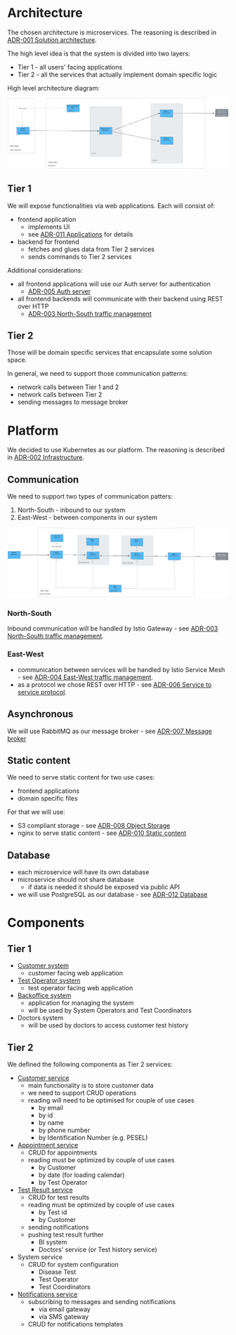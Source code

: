 # Architecture

The chosen architecture is microservices. The reasoning is described in [ADR-001 Solution architecture](../ADR/ADR-001%20Solution%20architecture.md).

The high level idea is that the system is divided into two layers:
- Tier 1 - all users' facing applications
- Tier 2 - all the services that actually implement domain specific logic

High level architecture diagram:

![test-pest-layers.png](../images/test-pest-layers.png)

## Tier 1

We will expose functionalities via web applications. Each will consist of:
 - frontend application
	 - implements UI
     - see [ADR-011 Applications](../ADR/ADR-011%20Applications.md) for details
 - backend for frontend
	 - fetches and glues data from Tier 2 services
	 - sends commands to Tier 2 services

Additional considerations:
- all frontend applications will use our Auth server for authentication
	- [ADR-005 Auth server](../ADR/ADR-005%20Auth%20server.md)
- all frontend backends will communicate with their backend using REST over HTTP
	- [ADR-003 North-South traffic management](../ADR/ADR-003%20North-South%20traffic%20management.md)

## Tier 2

Those will be domain specific services that encapsulate some solution space.

In general, we need to support those communication patterns:
- network calls between Tier 1 and 2
- network calls between Tier 2
- sending messages to message broker

# Platform

We decided to use Kubernetes as our platform. The reasoning is described in [ADR-002 Infrastructure](../ADR/ADR-002%20Infrastructure.md).

## Communication

We need to support two types of communication patters:
1. North-South - inbound to our system
2. East-West - between components in our system

![service mesh](../images/test-pest-service-mesh.png)

### North-South

Inbound communication will be handled by Istio Gateway - see [ADR-003 North-South traffic management](../ADR/ADR-003%20North-South%20traffic%20management.md).

### East-West

- communication between services will be handled by Istio Service Mesh - see [ADR-004 East-West traffic management](../ADR/ADR-004%20East-West%20traffic%20management.md).
- as a protocol we chose REST over HTTP - see [ADR-006 Service to service protocol](../ADR/ADR-006%20Service%20to%20service%20protocol.md).

## Asynchronous

We will use RabbitMQ as our message broker - see [ADR-007 Message broker](../ADR/ADR-007%20Message%20broker.md)

## Static content

We need to serve static content for two use cases:
- frontend applications
- domain specific files

For that we will use:
- S3 compliant storage - see [ADR-008 Object Storage](../ADR/ADR-008%20Object%20Storage.md)
- nginx to serve static content - see [ADR-010 Static content](../ADR/ADR-010%20Static%20content.md)

## Database

- each microservice will have its own database
- microservice should not share database
  - if data is needed it should be exposed via public API
- we will use PostgreSQL as our database - see [ADR-012 Database](../ADR/ADR-012%20Database.md)

# Components

## Tier 1

- [Customer system](./Customer%20system.md)
  - customer facing web application 
- [Test Operator system](./Test%20Operator%20system.md)
  - test operator facing web application 
- [Backoffice system](./Backoffice%20system.md)
  - application for managing the system
  - will be used by System Operators and Test Coordinators
- Doctors system
  - will be used by doctors to access customer test history 

## Tier 2

We defined the following components as Tier 2 services:
- [Customer service](./Customer%20service.md)
  - main functionality is to store customer data 
  - we need to support CRUD operations
  - reading will need to be optimised for couple of use cases
    - by email
    - by id
    - by name
    - by phone number
    - by Identification Number (e.g. PESEL)
- [Appointment service](./Appointment%20service.md)
  - CRUD for appointments
  - reading must be optimized by couple of use cases
	- by Customer
	- by date (for loading calendar)
    - by Test Operator
- [Test Result service](./Test%20Result%20service.md)
  - CRUD for test results
  - reading must be optimized by couple of use cases
    - by Test id
    - by Customer
  - sending notifications
  - pushing test result further
    - BI system
    - Doctors' service (or Test history service)
- System service
  - CRUD for system configuration
    - Disease Test
    - Test Operator
    - Test Coordinators
- [Notifications service](./Notifications%20service.md)
  - subscribing to messages and sending notifications
    - via email gateway
    - via SMS gateway
  - CRUD for notifications templates



